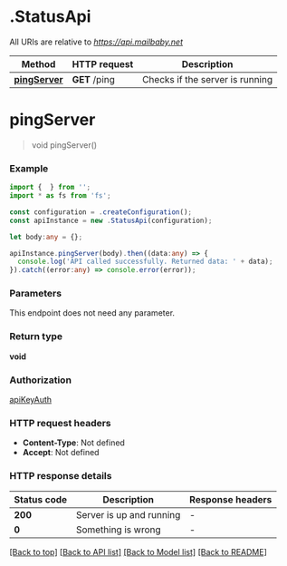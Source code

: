 # .StatusApi

All URIs are relative to *https://api.mailbaby.net*

Method | HTTP request | Description
------------- | ------------- | -------------
[**pingServer**](StatusApi.md#pingServer) | **GET** /ping | Checks if the server is running


# **pingServer**
> void pingServer()


### Example


```typescript
import {  } from '';
import * as fs from 'fs';

const configuration = .createConfiguration();
const apiInstance = new .StatusApi(configuration);

let body:any = {};

apiInstance.pingServer(body).then((data:any) => {
  console.log('API called successfully. Returned data: ' + data);
}).catch((error:any) => console.error(error));
```


### Parameters
This endpoint does not need any parameter.


### Return type

**void**

### Authorization

[apiKeyAuth](README.md#apiKeyAuth)

### HTTP request headers

 - **Content-Type**: Not defined
 - **Accept**: Not defined


### HTTP response details
| Status code | Description | Response headers |
|-------------|-------------|------------------|
**200** | Server is up and running |  -  |
**0** | Something is wrong |  -  |

[[Back to top]](#) [[Back to API list]](README.md#documentation-for-api-endpoints) [[Back to Model list]](README.md#documentation-for-models) [[Back to README]](README.md)


